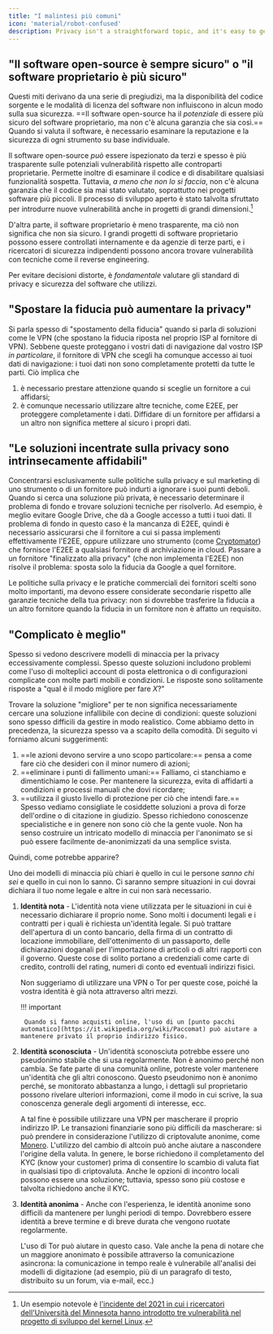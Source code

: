 ```yaml
---
title: "I malintesi più comuni"
icon: 'material/robot-confused'
description: Privacy isn't a straightforward topic, and it's easy to get caught up in marketing claims and other disinformation.
---
```


## "Il software open-source è sempre sicuro" o "il software proprietario è più sicuro"

Questi miti derivano da una serie di pregiudizi, ma la disponibilità del codice sorgente e le modalità di licenza del software non influiscono in alcun modo sulla sua sicurezza. ==Il software open-source ha il *potenziale* di essere più sicuro del software proprietario, ma non c'è alcuna garanzia che sia così.== Quando si valuta il software, è necessario esaminare la reputazione e la sicurezza di ogni strumento su base individuale.

Il software open-source *può* essere ispezionato da terzi e spesso è più trasparente sulle potenziali vulnerabilità rispetto alle controparti proprietarie. Permette inoltre di esaminare il codice e di disabilitare qualsiasi funzionalità sospetta. Tuttavia, *a meno che non lo si faccia*, non c'è alcuna garanzia che il codice sia mai stato valutato, soprattutto nei progetti software più piccoli. Il processo di sviluppo aperto è stato talvolta sfruttato per introdurre nuove vulnerabilità anche in progetti di grandi dimensioni.[^1]

D'altra parte, il software proprietario è meno trasparente, ma ciò non significa che non sia sicuro. I grandi progetti di software proprietario possono essere controllati internamente e da agenzie di terze parti, e i ricercatori di sicurezza indipendenti possono ancora trovare vulnerabilità con tecniche come il reverse engineering.

Per evitare decisioni distorte, è *fondamentale* valutare gli standard di privacy e sicurezza del software che utilizzi.

## "Spostare la fiducia può aumentare la privacy"

Si parla spesso di "spostamento della fiducia" quando si parla di soluzioni come le VPN (che spostano la fiducia riposta nel proprio ISP al fornitore di VPN). Sebbene queste proteggano i vostri dati di navigazione dal vostro ISP *in particolare*, il fornitore di VPN che scegli ha comunque accesso ai tuoi dati di navigazione: i tuoi dati non sono completamente protetti da tutte le parti. Ciò implica che

1. è necessario prestare attenzione quando si sceglie un fornitore a cui affidarsi;
2. è comunque necessario utilizzare altre tecniche, come E2EE, per proteggere completamente i dati. Diffidare di un fornitore per affidarsi a un altro non significa mettere al sicuro i propri dati.

## "Le soluzioni incentrate sulla privacy sono intrinsecamente affidabili"

Concentrarsi esclusivamente sulle politiche sulla privacy e sul marketing di uno strumento o di un fornitore può indurti a ignorare i suoi punti deboli. Quando si cerca una soluzione più privata, è necessario determinare il problema di fondo e trovare soluzioni tecniche per risolverlo. Ad esempio, è meglio evitare Google Drive, che dà a Google accesso a tutti i tuoi dati. Il problema di fondo in questo caso è la mancanza di E2EE, quindi è necessario assicurarsi che il fornitore a cui si passa implementi effettivamente l'E2EE, oppure utilizzare uno strumento (come [Cryptomator](../encryption.md#cryptomator-cloud)) che fornisce l'E2EE a qualsiasi fornitore di archiviazione in cloud. Passare a un fornitore "finalizzato alla privacy" (che non implementa l'E2EE) non risolve il problema: sposta solo la fiducia da Google a quel fornitore.

Le politiche sulla privacy e le pratiche commerciali dei fornitori scelti sono molto importanti, ma devono essere considerate secondarie rispetto alle garanzie tecniche della tua privacy: non si dovrebbe trasferire la fiducia a un altro fornitore quando la fiducia in un fornitore non è affatto un requisito.

## "Complicato è meglio"

Spesso si vedono descrivere modelli di minaccia per la privacy eccessivamente complessi. Spesso queste soluzioni includono problemi come l'uso di molteplici account di posta elettronica o di configurazioni complicate con molte parti mobili e condizioni. Le risposte sono solitamente risposte a "qual è il modo migliore per fare *X*?"

Trovare la soluzione "migliore" per te non significa necessariamente cercare una soluzione infallibile con decine di condizioni: queste soluzioni sono spesso difficili da gestire in modo realistico. Come abbiamo detto in precedenza, la sicurezza spesso va a scapito della comodità. Di seguito vi forniamo alcuni suggerimenti:

1. ==le azioni devono servire a uno scopo particolare:== pensa a come fare ciò che desideri con il minor numero di azioni;
2. ==eliminare i punti di fallimento umani:== Falliamo, ci stanchiamo e dimentichiamo le cose. Per mantenere la sicurezza, evita di affidarti a condizioni e processi manuali che dovi ricordare;
3. ==utilizza il giusto livello di protezione per ciò che intendi fare.== Spesso vediamo consigliate le cosiddette soluzioni a prova di forze dell'ordine o di citazione in giudizio. Spesso richiedono conoscenze specialistiche e in genere non sono ciò che la gente vuole. Non ha senso costruire un intricato modello di minaccia per l'anonimato se si può essere facilmente de-anonimizzati da una semplice svista.

Quindi, come potrebbe apparire?

Uno dei modelli di minaccia più chiari è quello in cui le persone *sanno chi sei* e quello in cui non lo sanno. Ci saranno sempre situazioni in cui dovrai dichiara il tuo nome legale e altre in cui non sarà necessario.

1. **Identità nota** - L'identità nota viene utilizzata per le situazioni in cui è necessario dichiarare il proprio nome. Sono molti i documenti legali e i contratti per i quali è richiesta un'identità legale. Si può trattare dell'apertura di un conto bancario, della firma di un contratto di locazione immobiliare, dell'ottenimento di un passaporto, delle dichiarazioni doganali per l'importazione di articoli o di altri rapporti con il governo. Queste cose di solito portano a credenziali come carte di credito, controlli del rating, numeri di conto ed eventuali indirizzi fisici.

    Non suggeriamo di utilizzare una VPN o Tor per queste cose, poiché la vostra identità è già nota attraverso altri mezzi.

    !!! important
   
        Quando si fanno acquisti online, l'uso di un [punto pacchi automatico](https://it.wikipedia.org/wiki/Paccomat) può aiutare a mantenere privato il proprio indirizzo fisico.

2. **Identità sconosciuta** - Un'identità sconosciuta potrebbe essere uno pseudonimo stabile che si usa regolarmente. Non è anonimo perché non cambia. Se fate parte di una comunità online, potreste voler mantenere un'identità che gli altri conoscono. Questo pseudonimo non è anonimo perché, se monitorato abbastanza a lungo, i dettagli sul proprietario possono rivelare ulteriori informazioni, come il modo in cui scrive, la sua conoscenza generale degli argomenti di interesse, ecc.

    A tal fine è possibile utilizzare una VPN per mascherare il proprio indirizzo IP. Le transazioni finanziarie sono più difficili da mascherare: si può prendere in considerazione l'utilizzo di criptovalute anonime, come [Monero](https://www.getmonero.org/). L'utilizzo del cambio di altcoin può anche aiutare a nascondere l'origine della valuta. In genere, le borse richiedono il completamento del KYC (know your customer) prima di consentire lo scambio di valuta fiat in qualsiasi tipo di criptovaluta. Anche le opzioni di incontro locali possono essere una soluzione; tuttavia, spesso sono più costose e talvolta richiedono anche il KYC.

3. **Identità anonima** - Anche con l'esperienza, le identità anonime sono difficili da mantenere per lunghi periodi di tempo. Dovrebbero essere identità a breve termine e di breve durata che vengono ruotate regolarmente.

    L'uso di Tor può aiutare in questo caso. Vale anche la pena di notare che un maggiore anonimato è possibile attraverso la comunicazione asincrona: la comunicazione in tempo reale è vulnerabile all'analisi dei modelli di digitazione (ad esempio, più di un paragrafo di testo, distribuito su un forum, via e-mail, ecc.)

[^1]: Un esempio notevole è [l'incidente del 2021 in cui i ricercatori dell'Università del Minnesota hanno introdotto tre vulnerabilità nel progetto di sviluppo del kernel Linux](https://cse.umn.edu/cs/linux-incident).
